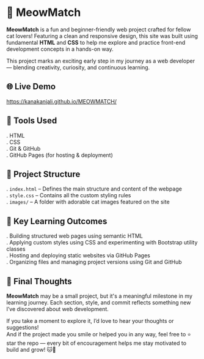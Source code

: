 # 🐾 MeowMatch

**MeowMatch** is a fun and beginner-friendly web project crafted for fellow cat lovers! Featuring a clean and responsive design, this site was built using fundamental **HTML** and **CSS** to help me explore and practice front-end development concepts in a hands-on way.  

This project marks an exciting early step in my journey as a web developer — blending creativity, curiosity, and continuous learning.

## 🌐 Live Demo
https://kanakanjali.github.io/MEOWMATCH/

## 🧰 Tools Used
. HTML  
. CSS  
. Git & GitHub  
. GitHub Pages (for hosting & deployment)  

## 📂 Project Structure
. `index.html` – Defines the main structure and content of the webpage  
. `style.css` – Contains all the custom styling rules  
. `images/` – A folder with adorable cat images featured on the site  

## 🚀 Key Learning Outcomes
. Building structured web pages using semantic HTML  
. Applying custom styles using CSS and experimenting with Bootstrap utility classes  
. Hosting and deploying static websites via GitHub Pages  
. Organizing files and managing project versions using Git and GitHub  

## 🌟 Final Thoughts
**MeowMatch** may be a small project, but it's a meaningful milestone in my learning journey. Each section, style, and commit reflects something new I’ve discovered about web development.

If you take a moment to explore it, I’d love to hear your thoughts or suggestions!  
And if the project made you smile or helped you in any way, feel free to ⭐ star the repo — every bit of encouragement helps me stay motivated to build and grow! 🐱💬
